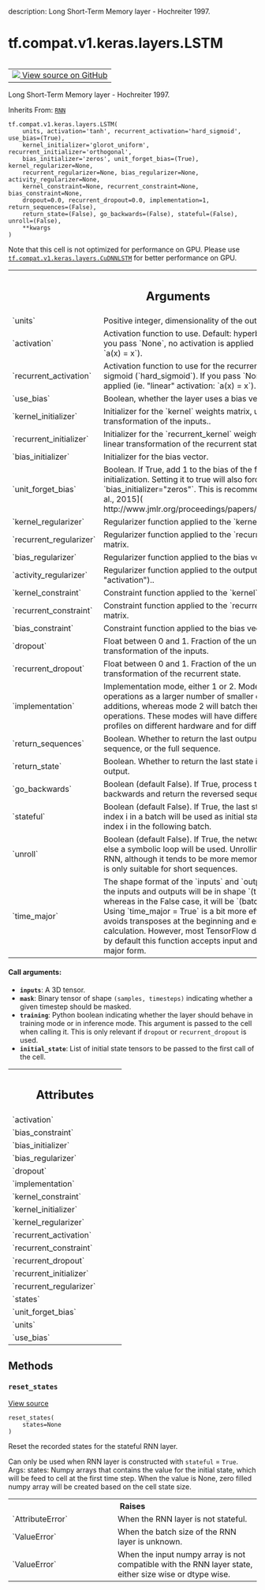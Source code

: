 description: Long Short-Term Memory layer - Hochreiter 1997.

<div itemscope itemtype="http://developers.google.com/ReferenceObject">
<meta itemprop="name" content="tf.compat.v1.keras.layers.LSTM" />
<meta itemprop="path" content="Stable" />
<meta itemprop="property" content="__init__"/>
<meta itemprop="property" content="__new__"/>
<meta itemprop="property" content="reset_states"/>
</div>

# tf.compat.v1.keras.layers.LSTM

<!-- Insert buttons and diff -->

<table class="tfo-notebook-buttons tfo-api nocontent" align="left">
<td>
  <a target="_blank" href="https://github.com/tensorflow/tensorflow/blob/r2.3/tensorflow/python/keras/layers/recurrent.py#L2605-L2882">
    <img src="https://www.tensorflow.org/images/GitHub-Mark-32px.png" />
    View source on GitHub
  </a>
</td>
</table>



Long Short-Term Memory layer - Hochreiter 1997.

Inherits From: [`RNN`](../../../../../tf/keras/layers/RNN.md)

<pre class="devsite-click-to-copy prettyprint lang-py tfo-signature-link">
<code>tf.compat.v1.keras.layers.LSTM(
    units, activation='tanh', recurrent_activation='hard_sigmoid', use_bias=(True),
    kernel_initializer='glorot_uniform', recurrent_initializer='orthogonal',
    bias_initializer='zeros', unit_forget_bias=(True), kernel_regularizer=None,
    recurrent_regularizer=None, bias_regularizer=None, activity_regularizer=None,
    kernel_constraint=None, recurrent_constraint=None, bias_constraint=None,
    dropout=0.0, recurrent_dropout=0.0, implementation=1, return_sequences=(False),
    return_state=(False), go_backwards=(False), stateful=(False), unroll=(False),
    **kwargs
)
</code></pre>



<!-- Placeholder for "Used in" -->

 Note that this cell is not optimized for performance on GPU. Please use
<a href="../../../../../tf/compat/v1/keras/layers/CuDNNLSTM.md"><code>tf.compat.v1.keras.layers.CuDNNLSTM</code></a> for better performance on GPU.

<!-- Tabular view -->
 <table class="responsive fixed orange">
<colgroup><col width="214px"><col></colgroup>
<tr><th colspan="2"><h2 class="add-link">Arguments</h2></th></tr>

<tr>
<td>
`units`
</td>
<td>
Positive integer, dimensionality of the output space.
</td>
</tr><tr>
<td>
`activation`
</td>
<td>
Activation function to use.
Default: hyperbolic tangent (`tanh`).
If you pass `None`, no activation is applied
(ie. "linear" activation: `a(x) = x`).
</td>
</tr><tr>
<td>
`recurrent_activation`
</td>
<td>
Activation function to use
for the recurrent step.
Default: hard sigmoid (`hard_sigmoid`).
If you pass `None`, no activation is applied
(ie. "linear" activation: `a(x) = x`).
</td>
</tr><tr>
<td>
`use_bias`
</td>
<td>
Boolean, whether the layer uses a bias vector.
</td>
</tr><tr>
<td>
`kernel_initializer`
</td>
<td>
Initializer for the `kernel` weights matrix,
used for the linear transformation of the inputs..
</td>
</tr><tr>
<td>
`recurrent_initializer`
</td>
<td>
Initializer for the `recurrent_kernel`
weights matrix,
used for the linear transformation of the recurrent state.
</td>
</tr><tr>
<td>
`bias_initializer`
</td>
<td>
Initializer for the bias vector.
</td>
</tr><tr>
<td>
`unit_forget_bias`
</td>
<td>
Boolean.
If True, add 1 to the bias of the forget gate at initialization.
Setting it to true will also force `bias_initializer="zeros"`.
This is recommended in [Jozefowicz et al., 2015](
http://www.jmlr.org/proceedings/papers/v37/jozefowicz15.pdf).
</td>
</tr><tr>
<td>
`kernel_regularizer`
</td>
<td>
Regularizer function applied to
the `kernel` weights matrix.
</td>
</tr><tr>
<td>
`recurrent_regularizer`
</td>
<td>
Regularizer function applied to
the `recurrent_kernel` weights matrix.
</td>
</tr><tr>
<td>
`bias_regularizer`
</td>
<td>
Regularizer function applied to the bias vector.
</td>
</tr><tr>
<td>
`activity_regularizer`
</td>
<td>
Regularizer function applied to
the output of the layer (its "activation")..
</td>
</tr><tr>
<td>
`kernel_constraint`
</td>
<td>
Constraint function applied to
the `kernel` weights matrix.
</td>
</tr><tr>
<td>
`recurrent_constraint`
</td>
<td>
Constraint function applied to
the `recurrent_kernel` weights matrix.
</td>
</tr><tr>
<td>
`bias_constraint`
</td>
<td>
Constraint function applied to the bias vector.
</td>
</tr><tr>
<td>
`dropout`
</td>
<td>
Float between 0 and 1.
Fraction of the units to drop for
the linear transformation of the inputs.
</td>
</tr><tr>
<td>
`recurrent_dropout`
</td>
<td>
Float between 0 and 1.
Fraction of the units to drop for
the linear transformation of the recurrent state.
</td>
</tr><tr>
<td>
`implementation`
</td>
<td>
Implementation mode, either 1 or 2.
Mode 1 will structure its operations as a larger number of
smaller dot products and additions, whereas mode 2 will
batch them into fewer, larger operations. These modes will
have different performance profiles on different hardware and
for different applications.
</td>
</tr><tr>
<td>
`return_sequences`
</td>
<td>
Boolean. Whether to return the last output.
in the output sequence, or the full sequence.
</td>
</tr><tr>
<td>
`return_state`
</td>
<td>
Boolean. Whether to return the last state
in addition to the output.
</td>
</tr><tr>
<td>
`go_backwards`
</td>
<td>
Boolean (default False).
If True, process the input sequence backwards and return the
reversed sequence.
</td>
</tr><tr>
<td>
`stateful`
</td>
<td>
Boolean (default False). If True, the last state
for each sample at index i in a batch will be used as initial
state for the sample of index i in the following batch.
</td>
</tr><tr>
<td>
`unroll`
</td>
<td>
Boolean (default False).
If True, the network will be unrolled,
else a symbolic loop will be used.
Unrolling can speed-up a RNN,
although it tends to be more memory-intensive.
Unrolling is only suitable for short sequences.
</td>
</tr><tr>
<td>
`time_major`
</td>
<td>
The shape format of the `inputs` and `outputs` tensors.
If True, the inputs and outputs will be in shape
`(timesteps, batch, ...)`, whereas in the False case, it will be
`(batch, timesteps, ...)`. Using `time_major = True` is a bit more
efficient because it avoids transposes at the beginning and end of the
RNN calculation. However, most TensorFlow data is batch-major, so by
default this function accepts input and emits output in batch-major
form.
</td>
</tr>
</table>



#### Call arguments:


* <b>`inputs`</b>: A 3D tensor.
* <b>`mask`</b>: Binary tensor of shape `(samples, timesteps)` indicating whether
  a given timestep should be masked.
* <b>`training`</b>: Python boolean indicating whether the layer should behave in
  training mode or in inference mode. This argument is passed to the cell
  when calling it. This is only relevant if `dropout` or
  `recurrent_dropout` is used.
* <b>`initial_state`</b>: List of initial state tensors to be passed to the first
  call of the cell.




<!-- Tabular view -->
 <table class="responsive fixed orange">
<colgroup><col width="214px"><col></colgroup>
<tr><th colspan="2"><h2 class="add-link">Attributes</h2></th></tr>

<tr>
<td>
`activation`
</td>
<td>

</td>
</tr><tr>
<td>
`bias_constraint`
</td>
<td>

</td>
</tr><tr>
<td>
`bias_initializer`
</td>
<td>

</td>
</tr><tr>
<td>
`bias_regularizer`
</td>
<td>

</td>
</tr><tr>
<td>
`dropout`
</td>
<td>

</td>
</tr><tr>
<td>
`implementation`
</td>
<td>

</td>
</tr><tr>
<td>
`kernel_constraint`
</td>
<td>

</td>
</tr><tr>
<td>
`kernel_initializer`
</td>
<td>

</td>
</tr><tr>
<td>
`kernel_regularizer`
</td>
<td>

</td>
</tr><tr>
<td>
`recurrent_activation`
</td>
<td>

</td>
</tr><tr>
<td>
`recurrent_constraint`
</td>
<td>

</td>
</tr><tr>
<td>
`recurrent_dropout`
</td>
<td>

</td>
</tr><tr>
<td>
`recurrent_initializer`
</td>
<td>

</td>
</tr><tr>
<td>
`recurrent_regularizer`
</td>
<td>

</td>
</tr><tr>
<td>
`states`
</td>
<td>

</td>
</tr><tr>
<td>
`unit_forget_bias`
</td>
<td>

</td>
</tr><tr>
<td>
`units`
</td>
<td>

</td>
</tr><tr>
<td>
`use_bias`
</td>
<td>

</td>
</tr>
</table>



## Methods

<h3 id="reset_states"><code>reset_states</code></h3>

<a target="_blank" href="https://github.com/tensorflow/tensorflow/blob/r2.3/tensorflow/python/keras/layers/recurrent.py#L889-L957">View source</a>

<pre class="devsite-click-to-copy prettyprint lang-py tfo-signature-link">
<code>reset_states(
    states=None
)
</code></pre>

Reset the recorded states for the stateful RNN layer.

Can only be used when RNN layer is constructed with `stateful` = `True`.
Args:
  states: Numpy arrays that contains the value for the initial state, which
    will be feed to cell at the first time step. When the value is None,
    zero filled numpy array will be created based on the cell state size.

<!-- Tabular view -->
 <table class="responsive fixed orange">
<colgroup><col width="214px"><col></colgroup>
<tr><th colspan="2">Raises</th></tr>

<tr>
<td>
`AttributeError`
</td>
<td>
When the RNN layer is not stateful.
</td>
</tr><tr>
<td>
`ValueError`
</td>
<td>
When the batch size of the RNN layer is unknown.
</td>
</tr><tr>
<td>
`ValueError`
</td>
<td>
When the input numpy array is not compatible with the RNN
layer state, either size wise or dtype wise.
</td>
</tr>
</table>






